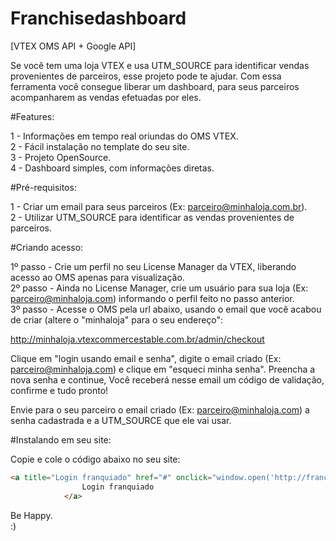 # Franchisedashboard

[VTEX OMS API + Google API]

Se você tem uma loja VTEX e usa UTM_SOURCE para identificar vendas provenientes de parceiros, esse projeto pode te ajudar. Com essa ferramenta você consegue liberar um dashboard, para seus parceiros acompanharem as vendas efetuadas por eles.

#Features:

1 - Informações em tempo real oriundas do OMS VTEX.<br>
2 - Fácil instalação no template do seu site.<br>
3 - Projeto OpenSource.<br>
4 - Dashboard simples, com informações diretas.<br>

#Pré-requisitos:

1 - Criar um email para seus parceiros (Ex: parceiro@minhaloja.com.br).<br>
2 - Utilizar UTM_SOURCE para identificar as vendas provenientes de parceiros.

#Criando acesso:

1º passo - Crie um perfil no seu License Manager da VTEX, liberando acesso ao OMS apenas para visualização.<br>
2º passo - Ainda no License Manager, crie um usuário para sua loja (Ex: parceiro@minhaloja.com) informando o perfil feito no passo anterior.<br>
3º passo - Acesse o OMS pela url abaixo, usando o email que você acabou de criar (altere o "minhaloja" para o seu endereço":

http://minhaloja.vtexcommercestable.com.br/admin/checkout

Clique em "login usando email e senha", digite o email criado (Ex: parceiro@minhaloja.com) e clique em "esqueci minha senha". Preencha a nova senha e continue, Você receberá nesse email um código de validação, confirme e tudo pronto!

Envie para o seu parceiro o email criado (Ex: parceiro@minhaloja.com) a senha cadastrada e a UTM_SOURCE que ele vai usar.

#Instalando em seu site:

Copie e cole o código abaixo no seu site:
```html
<a title="Login franquiado" href="#" onclick="window.open('http://franchisedashboard.primordia.com.br/', 'janela', 'toolbar=no, location=no, directories=no, status=no, menubar=no, scrollbars=yes, resizable=yes, width=800, height=700'); return false;" class="btn btn-link pull-right">
                Login franquiado
            </a>
```

Be Happy.<br>
:)

